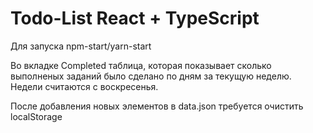 # Todo-List React + TypeScript 

Для запуска npm-start/yarn-start

Во вкладке Completed таблица, которая показывает сколько выполненых заданий было сделано по дням за текущую неделю. Недели считаются с воскресенья.  

После добавления новых элементов в data.json требуется очистить localStorage

